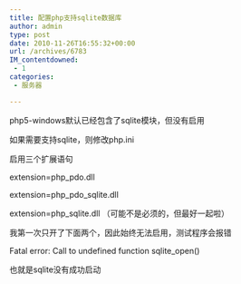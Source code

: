 ```yaml
---
title: 配置php支持sqlite数据库
author: admin
type: post
date: 2010-11-26T16:55:32+00:00
url: /archives/6783
IM_contentdowned:
 - 1
categories:
 - 服务器

---
```

php5-windows默认已经包含了sqlite模块，但没有启用

如果需要支持sqlite，则修改php.ini

启用三个扩展语句

extension=php_pdo.dll

extension=php\_pdo\_sqlite.dll

extension=php_sqlite.dll （可能不是必须的，但最好一起啦）

我第一次只开了下面两个，因此始终无法启用，测试程序会报错

Fatal error: Call to undefined function sqlite_open()

也就是sqlite没有成功启动